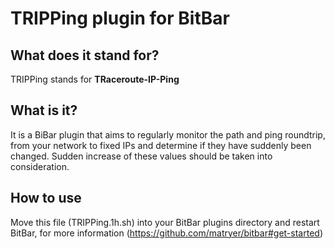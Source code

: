 # TRIPPing plugin for BitBar

## What does it stand for?
TRIPPing stands for <b>TRaceroute-IP-Ping</b>

## What is it?
It is a BiBar plugin that aims to regularly monitor the path and ping roundtrip, from your network to fixed IPs and determine if they have suddenly been changed. Sudden increase of these values should be taken into consideration.

## How to use
Move this file (TRIPPing.1h.sh) into your BitBar plugins directory and restart BitBar, for more information (https://github.com/matryer/bitbar#get-started)
